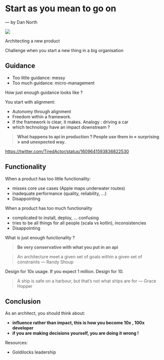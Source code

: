 # Start as you mean to go on
—
by Dan North

![](files/kdan_north.jpg)

Architecting a new product

Challenge when you start a new thing in a big organisation

## Guidance

- Too little guidance: messy
- Too much guidance: micro-management

How just enough guidance looks like ?

You start with alignment: 
- Autonomy through alignment
- Freedom within a framework. 
- If the framework is clear, it makes. Analogy : driving a car
- which technology have an impact downstream ? 

> **What happens to api in production ? People use them in « surprising »  and unexpected way.**

https://twitter.com/TiredActor/status/1609641593836822530

## Functionality

When a product has too little functionality: 
- misses core use cases (Apple maps underwater routes)
- inadequate performance (quality, reliability, …)
- Disappointing

When a product has too much functionality
- complicated to install, deploy, … confusing
- tries to be all things for all people (scala vs kotlin), inconsistencies
- Disappointing

What is just enough functionality ?

> **Be very conservative with what you put in an api**

> An architecture meet a given set of goals within a given set of constraints — Randy Shoup

Design for 10x usage. If you expect 1 million. Design for 10.

> A ship is safe on a harbour, but that’s not what ships are for — Grace Hopper

## Conclusion

As an architect, you should think about:
- **influence rather than impact, this is how you become 10x , 100x developer**
- **if you are making decisions yourself, you are doing it wrong !**


Resources:
- Goldilocks leadership 